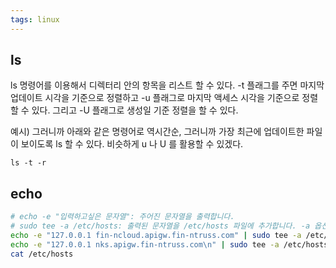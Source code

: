```yaml
---
tags: linux
---
```

## ls
ls 명령어를 이용해서 디렉터리 안의 항목을 리스트 할 수 있다. -t 플래그를 주면 마지막 업데이트 시각을 기준으로 정렬하고 -u 플래그로 마지막 액세스 시각을 기준으로 정렬할 수 있다. 그리고 -U 플래그로 생성일 기준 정렬을 할 수 있다.

예시)
그러니까 아래와 같은 명령어로 역시간순, 그러니까 가장 최근에 업데이트한 파일이 보이도록 ls 할 수 있다. 비슷하게 u 나 U 를 활용할 수 있겠다.

```
ls -t -r
```

## echo
```bash
# echo -e "입력하고싶은 문자열": 주어진 문자열을 출력합니다.
# sudo tee -a /etc/hosts: 출력된 문자열을 /etc/hosts 파일에 추가합니다. -a 옵션은 파일의 끝에 추가함을 의미합니다.
echo -e "127.0.0.1 fin-ncloud.apigw.fin-ntruss.com" | sudo tee -a /etc/hosts
echo -e "127.0.0.1 nks.apigw.fin-ntruss.com\n" | sudo tee -a /etc/hosts
cat /etc/hosts 
```

